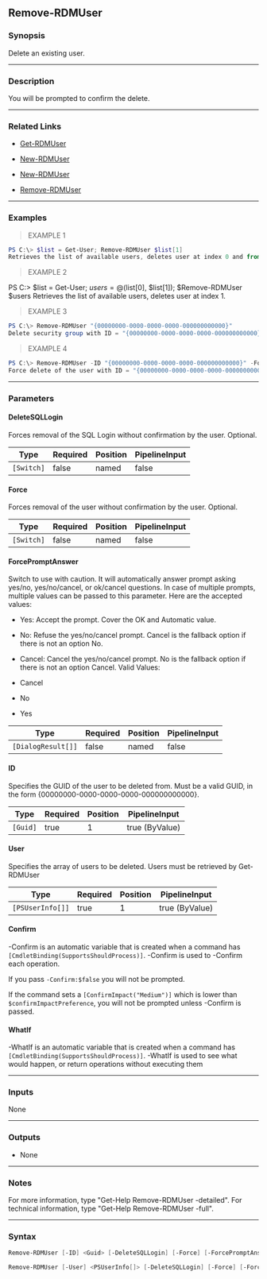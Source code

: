 Remove-RDMUser
--------------

### Synopsis
Delete an existing user.

---

### Description

You will be prompted to confirm the delete.

---

### Related Links
* [Get-RDMUser](Get-RDMUser)

* [New-RDMUser](New-RDMUser)

* [New-RDMUser](New-RDMUser)

* [Remove-RDMUser](Remove-RDMUser)

---

### Examples
> EXAMPLE 1

```PowerShell
PS C:\> $list = Get-User; Remove-RDMUser $list[1]
Retrieves the list of available users, deletes user at index 0 and from 1 from a list.
```
> EXAMPLE 2

PS C:\> $list = Get-User; $users = @($list[0], $list[1]); $Remove-RDMUser $users
Retrieves the list of available users, deletes user at index 1.
> EXAMPLE 3

```PowerShell
PS C:\> Remove-RDMUser "{00000000-0000-0000-0000-000000000000}"
Delete security group with ID = "{00000000-0000-0000-0000-000000000000}".
```
> EXAMPLE 4

```PowerShell
PS C:\> Remove-RDMUser -ID "{00000000-0000-0000-0000-000000000000}" -Force
Force delete of the user with ID = "{00000000-0000-0000-0000-000000000000}".
```

---

### Parameters
#### **DeleteSQLLogin**
Forces removal of the SQL Login without confirmation by the user. Optional.

|Type      |Required|Position|PipelineInput|
|----------|--------|--------|-------------|
|`[Switch]`|false   |named   |false        |

#### **Force**
Forces removal of the user without confirmation by the user. Optional.

|Type      |Required|Position|PipelineInput|
|----------|--------|--------|-------------|
|`[Switch]`|false   |named   |false        |

#### **ForcePromptAnswer**
Switch to use with caution. It will automatically answer prompt asking yes/no, yes/no/cancel, or ok/cancel questions. In case of multiple prompts, multiple values can be passed to this parameter. Here are the accepted values:
* Yes: Accept the prompt. Cover the OK and Automatic value.
* No: Refuse the yes/no/cancel prompt. Cancel is the fallback option if there is not an option No.
* Cancel: Cancel the yes/no/cancel prompt. No is the fallback option if there is not an option Cancel.
Valid Values:

* Cancel
* No
* Yes

|Type              |Required|Position|PipelineInput|
|------------------|--------|--------|-------------|
|`[DialogResult[]]`|false   |named   |false        |

#### **ID**
Specifies the GUID of the user to be deleted from.
Must be a valid GUID, in the form {00000000-0000-0000-0000-000000000000}.

|Type    |Required|Position|PipelineInput |
|--------|--------|--------|--------------|
|`[Guid]`|true    |1       |true (ByValue)|

#### **User**
Specifies the array of users to be deleted.
Users must be retrieved by Get-RDMUser

|Type            |Required|Position|PipelineInput |
|----------------|--------|--------|--------------|
|`[PSUserInfo[]]`|true    |1       |true (ByValue)|

#### **Confirm**
-Confirm is an automatic variable that is created when a command has ```[CmdletBinding(SupportsShouldProcess)]```.
-Confirm is used to -Confirm each operation.

If you pass ```-Confirm:$false``` you will not be prompted.

If the command sets a ```[ConfirmImpact("Medium")]``` which is lower than ```$confirmImpactPreference```, you will not be prompted unless -Confirm is passed.

#### **WhatIf**
-WhatIf is an automatic variable that is created when a command has ```[CmdletBinding(SupportsShouldProcess)]```.
-WhatIf is used to see what would happen, or return operations without executing them

---

### Inputs
None

---

### Outputs
* None

---

### Notes
For more information, type "Get-Help Remove-RDMUser -detailed". For technical information, type "Get-Help Remove-RDMUser -full".

---

### Syntax
```PowerShell
Remove-RDMUser [-ID] <Guid> [-DeleteSQLLogin] [-Force] [-ForcePromptAnswer <Cancel | No | Yes>] [-Confirm] [-WhatIf] [<CommonParameters>]
```
```PowerShell
Remove-RDMUser [-User] <PSUserInfo[]> [-DeleteSQLLogin] [-Force] [-ForcePromptAnswer <Cancel | No | Yes>] [-Confirm] [-WhatIf] [<CommonParameters>]
```
